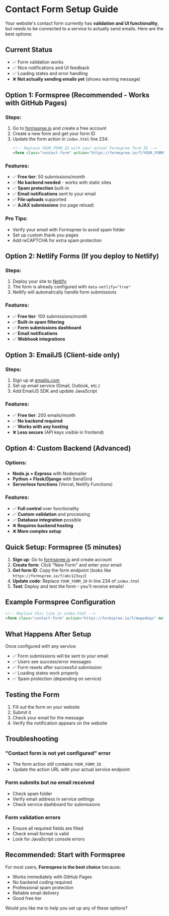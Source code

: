 # Contact Form Setup Guide

Your website's contact form currently has **validation and UI functionality**, but needs to be connected to a service to actually send emails. Here are the best options:

## Current Status
- ✅ Form validation works
- ✅ Nice notifications and UI feedback
- ✅ Loading states and error handling
- ❌ **Not actually sending emails yet** (shows warning message)

## Option 1: Formspree (Recommended - Works with GitHub Pages)

### Steps:
1. Go to [formspree.io](https://formspree.io) and create a free account
2. Create a new form and get your form ID
3. Update the form action in `index.html` line 234:
   ```html
   <!-- Replace YOUR_FORM_ID with your actual Formspree form ID -->
   <form class="contact-form" action="https://formspree.io/f/YOUR_FORM_ID" method="POST">
   ```

### Features:
- ✅ **Free tier**: 50 submissions/month
- ✅ **No backend needed** - works with static sites
- ✅ **Spam protection** built-in
- ✅ **Email notifications** sent to your email
- ✅ **File uploads** supported
- ✅ **AJAX submissions** (no page reload)

### Pro Tips:
- Verify your email with Formspree to avoid spam folder
- Set up custom thank you pages
- Add reCAPTCHA for extra spam protection

## Option 2: Netlify Forms (If you deploy to Netlify)

### Steps:
1. Deploy your site to [Netlify](https://netlify.com)
2. The form is already configured with `data-netlify="true"`
3. Netlify will automatically handle form submissions

### Features:
- ✅ **Free tier**: 100 submissions/month
- ✅ **Built-in spam filtering**
- ✅ **Form submissions dashboard**
- ✅ **Email notifications**
- ✅ **Webhook integrations**

## Option 3: EmailJS (Client-side only)

### Steps:
1. Sign up at [emailjs.com](https://emailjs.com)
2. Set up email service (Gmail, Outlook, etc.)
3. Add EmailJS SDK and update JavaScript

### Features:
- ✅ **Free tier**: 200 emails/month
- ✅ **No backend required**
- ✅ **Works with any hosting**
- ❌ **Less secure** (API keys visible in frontend)

## Option 4: Custom Backend (Advanced)

### Options:
- **Node.js + Express** with Nodemailer
- **Python + Flask/Django** with SendGrid
- **Serverless functions** (Vercel, Netlify Functions)

### Features:
- ✅ **Full control** over functionality
- ✅ **Custom validation** and processing
- ✅ **Database integration** possible
- ❌ **Requires backend hosting**
- ❌ **More complex setup**

## Quick Setup: Formspree (5 minutes)

1. **Sign up**: Go to [formspree.io](https://formspree.io) and create account
2. **Create form**: Click "New Form" and enter your email
3. **Get form ID**: Copy the form endpoint (looks like `https://formspree.io/f/abc123xyz`)
4. **Update code**: Replace `YOUR_FORM_ID` in line 234 of `index.html`
5. **Test**: Deploy and test the form - you'll receive emails!

## Example Formspree Configuration

```html
<!-- Replace this line in index.html -->
<form class="contact-form" action="https://formspree.io/f/mwpedoqz" method="POST">
```

## What Happens After Setup

Once configured with any service:
- ✅ Form submissions will be sent to your email
- ✅ Users see success/error messages
- ✅ Form resets after successful submission
- ✅ Loading states work properly
- ✅ Spam protection (depending on service)

## Testing the Form

1. Fill out the form on your website
2. Submit it
3. Check your email for the message
4. Verify the notification appears on the website

## Troubleshooting

### "Contact form is not yet configured" error
- The form action still contains `YOUR_FORM_ID`
- Update the action URL with your actual service endpoint

### Form submits but no email received
- Check spam folder
- Verify email address in service settings
- Check service dashboard for submissions

### Form validation errors
- Ensure all required fields are filled
- Check email format is valid
- Look for JavaScript console errors

## Recommended: Start with Formspree

For most users, **Formspree is the best choice** because:
- Works immediately with GitHub Pages
- No backend coding required
- Professional spam protection
- Reliable email delivery
- Good free tier

Would you like me to help you set up any of these options?
